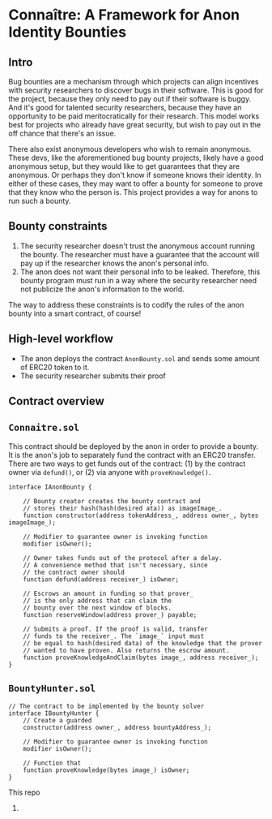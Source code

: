 # Connaître: A Framework for Anon Identity Bounties

## Intro
Bug bounties are a mechanism through which projects can align incentives with security researchers to discover bugs in their software. This is good for the project, because they only need to pay out if their software is buggy. And it's good for talented security researchers, because they have an opportunity to be paid meritocratically for their research. This model works best for projects who already have great security, but wish to pay out in the off chance that there's an issue.

There also exist anonymous developers who wish to remain anonymous. These devs, like the aforementioned bug bounty projects, likely have a good anonymous setup, but they would like to get guarantees that they are anonymous. Or perhaps they don't know if someone knows their identity. In either of these cases, they may want to offer a bounty for someone to prove that they know who the person is. This project provides a way for anons to run such a bounty.

## Bounty constraints
1. The security researcher doesn't trust the anonymous account running the bounty. The researcher must have a guarantee that the account will pay up if the researcher knows the anon's personal info.
2. The anon does not want their personal info to be leaked. Therefore, this bounty program must run in a way where the security researcher need not publicize the anon's information to the world.

The way to address these constraints is to codify the rules of the anon bounty into a smart contract, of course!

## High-level workflow
* The anon deploys the contract `AnonBounty.sol` and sends some amount of ERC20 token to it.
* The security researcher submits their proof 

## Contract overview
## `Connaitre.sol`
This contract should be deployed by the anon in order to provide a bounty. It is the anon's job to separately fund the contract with an ERC20 transfer. There are two ways to get funds out of the contract: (1) by the contract owner via `defund()`, or (2) via anyone with `proveKnowledge()`. 

```solidity
interface IAnonBounty {
    
    // Bounty creator creates the bounty contract and
    // stores their hash(hash(desired ata)) as imageImage_.
    function constructor(address tokenAddress_, address owner_, bytes imageImage_);

    // Modifier to guarantee owner is invoking function
    modifier isOwner();

    // Owner takes funds out of the protocol after a delay.
    // A convenience method that isn't necessary, since
    // the contract owner should 
    function defund(address receiver_) isOwner;

    // Escrows an amount in funding so that prover_
    // is the only address that can claim the 
    // bounty over the next window of blocks.
    function reserveWindow(address prover_) payable;

    // Submits a proof. If the proof is valid, transfer
    // funds to the receiver_. The `image_` input must
    // be equal to hash(desired data) of the knowledge that the prover
    // wanted to have proven. Also returns the escrow amount.
    function proveKnowledgeAndClaim(bytes image_, address receiver_);
}
```

## `BountyHunter.sol`


```solidity
// The contract to be implemented by the bounty solver
interface IBountyHunter {
    // Create a guarded 
    constructor(address owner_, address bountyAddress_);

    // Modifier to guarantee owner is invoking function
    modifier isOwner();

    // Function that 
    function proveKnowledge(bytes image_) isOwner;
}
```


This repo 


1. 